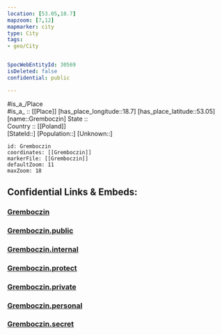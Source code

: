 ```yaml
---
location: [53.05,18.7] 
mapzoom: [7,12] 
mapmarker: city 
type: City
tags:
- geo/City


SpocWebEntityId: 30569
isDeleted: false
confidential: public

---
```

#is_a_/Place  
#is_a_ :: [[Place]] 
[has_place_longitude::18.7] 
[has_place_latitude::53.05] 
[name::Gremboczin] 
State ::  
Country :: [[Poland]]  
[StateId::] 
[Population::] 
[Unknown::] 


```leaflet
id: Gremboczin
coordinates: [[Gremboczin]] 
markerFile: [[Gremboczin]] 
defaultZoom: 11 
maxZoom: 18
```


## Confidential Links & Embeds: 

### [Gremboczin](/_Standards/Earth/Continent/Europe/Europe~East/Poland/Provinces~Poland/Kuyavian-Pomeranian/City/Gremboczin.md) 

### [Gremboczin.public](/_public/Earth/Continent/Europe/Europe~East/Poland/Provinces~Poland/Kuyavian-Pomeranian/City/Gremboczin.public.md) 

### [Gremboczin.internal](/_internal/Earth/Continent/Europe/Europe~East/Poland/Provinces~Poland/Kuyavian-Pomeranian/City/Gremboczin.internal.md) 

### [Gremboczin.protect](/_protect/Earth/Continent/Europe/Europe~East/Poland/Provinces~Poland/Kuyavian-Pomeranian/City/Gremboczin.protect.md) 

### [Gremboczin.private](/_private/Earth/Continent/Europe/Europe~East/Poland/Provinces~Poland/Kuyavian-Pomeranian/City/Gremboczin.private.md) 

### [Gremboczin.personal](/_personal/Earth/Continent/Europe/Europe~East/Poland/Provinces~Poland/Kuyavian-Pomeranian/City/Gremboczin.personal.md) 

### [Gremboczin.secret](/_secret/Earth/Continent/Europe/Europe~East/Poland/Provinces~Poland/Kuyavian-Pomeranian/City/Gremboczin.secret.md)

